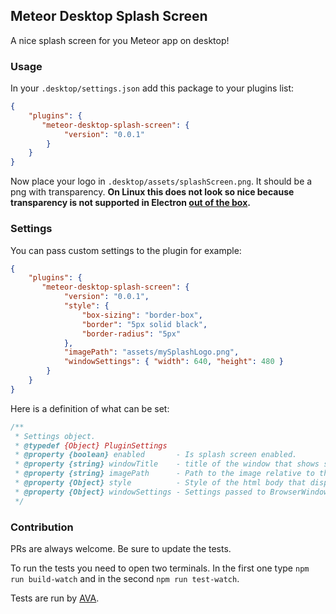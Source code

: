 ## Meteor Desktop Splash Screen

A nice splash screen for you Meteor app on desktop!

### Usage

In your `.desktop/settings.json` add this package to your plugins list:
```json
{
    "plugins": {
       "meteor-desktop-splash-screen": {
            "version": "0.0.1"
        }
    }
}
```
Now place your logo in `.desktop/assets/splashScreen.png`. It should be a png with transparency.
__On Linux this does not look so nice because transparency is not supported in Electron [out of the box](https://github.com/electron/electron/blob/master/docs/api/frameless-window.md#limitations).__
 
### Settings

You can pass custom settings to the plugin for example:
```json
{
    "plugins": {
       "meteor-desktop-splash-screen": {
            "version": "0.0.1",
            "style": { 
                "box-sizing": "border-box",
                "border": "5px solid black",
                "border-radius": "5px"
            },
            "imagePath": "assets/mySplashLogo.png",
            "windowSettings": { "width": 640, "height": 480 }
        }
    }
}
```

Here is a definition of what can be set:
```javascript
/**
 * Settings object.
 * @typedef {Object} PluginSettings
 * @property {boolean} enabled       - Is splash screen enabled.
 * @property {string} windowTitle    - title of the window that shows splash screen.
 * @property {string} imagePath      - Path to the image relative to the .desktop dir.
 * @property {Object} style          - Style of the html body that displays the image.
 * @property {Object} windowSettings - Settings passed to BrowserWindow.
 */
```

### Contribution

PRs are always welcome. Be sure to update the tests.

To run the tests you need to open two terminals.
In the first one type `npm run build-watch` and in the second `npm run test-watch`. 

Tests are run by [AVA](https://github.com/avajs).
